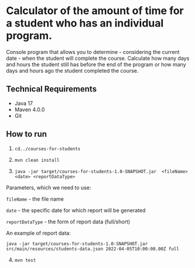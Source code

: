 # Calculator of the amount of time for a student who has an individual program.

Console program that allows you to determine - considering the current date - when the student will complete the course.
Calculate how many days and hours the student still has before the end of the program or how many days and hours ago the
student completed the course.

## Technical Requirements

* Java 17
* Maven 4.0.0
* Git

## How to run

1) `cd../courses-for-students`

2) `mvn clean install`

3) `java -jar target/courses-for-students-1.0-SNAPSHOT.jar  <fileName> <date> <reportDataType>`

Parameters, which we need to use:

`fileName` - the file name

`date` - the specific date for which report will be generated

`reportDataType` - the form of report data (full/short)

An example of report data:

`java -jar target/courses-for-students-1.0-SNAPSHOT.jar  src/main/resources/students-data.json 2022-04-05T10:00:00.00Z full`

4) `mvn test`